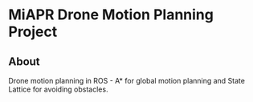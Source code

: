 # MiAPR Drone Motion Planning Project

## About
Drone motion planning in ROS - A* for global motion planning and State Lattice for avoiding obstacles.
